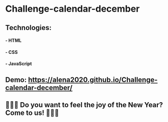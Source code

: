 # Challenge-calendar-december

## Technologies:

#### - HTML

#### - CSS

#### - JavaScript

## Demo: https://alena2020.github.io/Challenge-calendar-december/

## 🎄🎁🍊 Do you want to feel the joy of the New Year? Come to us! 🎄🎁🍊
